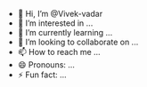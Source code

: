 - 👋 Hi, I’m @Vivek-vadar
- 👀 I’m interested in ...
- 🌱 I’m currently learning ...
- 💞️ I’m looking to collaborate on ...
- 📫 How to reach me ...
- 😄 Pronouns: ...
- ⚡ Fun fact: ...

<!---
Vivek-vadar/Vivek-vadar is a ✨ special ✨ repository because its `README.md` (this file) appears on your GitHub profile.
You can click the Preview link to take a look at your changes.
--->
